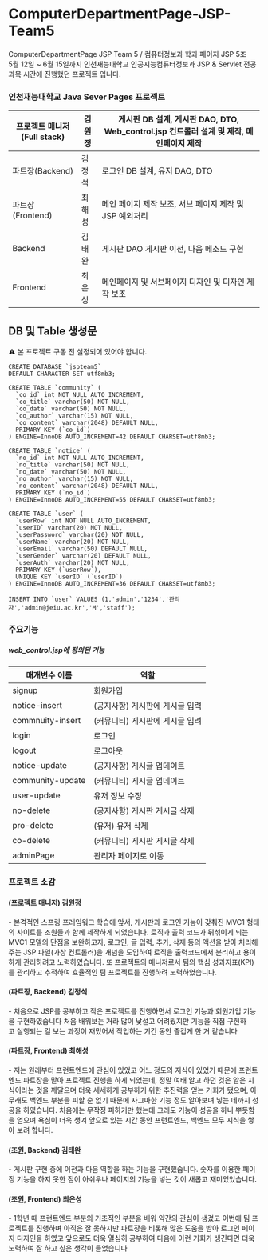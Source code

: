 # ComputerDepartmentPage-JSP-Team5
 ComputerDepartmentPage JSP Team 5 / 컴퓨터정보과 학과 페이지 JSP 5조 <br>
 5월 12일 ~ 6월 15일까지 인천재능대학교 인공지능컴퓨터정보과 JSP & Servlet 전공과목 시간에 진행했던 프로젝트 입니다.
 <br>
 <h3>인천재능대학교 Java Sever Pages 프로젝트</h3>
 
프로젝트 매니저 (Full stack) | 김원정  | 게시판 DB 설계, 게시판 DAO, DTO, Web_control.jsp 컨트롤러 설계 및 제작, 메인페이지 제작 | 
----- | ----- | -----
파트장(Backend) | 김정석 | 로그인 DB 설계, 유저 DAO, DTO
파트장(Frontend) | 최해성 | 메인 페이지 제작 보조, 서브 페이지 제작 및 JSP 예외처리
Backend | 김태완 | 게시판 DAO 게시판 이전, 다음 메소드 구현
Frontend | 최은성 | 메인페이지 및 서브페이지 디자인 및 디자인 제작 보조

## DB 및 Table 생성문
⚠️ 본  프로젝트 구동 전 설정되어 있어야 합니다. 
```
CREATE DATABASE `jspteam5` 
DEFAULT CHARACTER SET utf8mb3;

CREATE TABLE `community` (
  `co_id` int NOT NULL AUTO_INCREMENT,
  `co_title` varchar(50) NOT NULL,
  `co_date` varchar(50) NOT NULL,
  `co_author` varchar(15) NOT NULL,
  `co_content` varchar(2048) DEFAULT NULL,
  PRIMARY KEY (`co_id`)
) ENGINE=InnoDB AUTO_INCREMENT=42 DEFAULT CHARSET=utf8mb3;

CREATE TABLE `notice` (
  `no_id` int NOT NULL AUTO_INCREMENT,
  `no_title` varchar(50) NOT NULL,
  `no_date` varchar(50) NOT NULL,
  `no_author` varchar(15) NOT NULL,
  `no_content` varchar(2048) DEFAULT NULL,
  PRIMARY KEY (`no_id`)
) ENGINE=InnoDB AUTO_INCREMENT=55 DEFAULT CHARSET=utf8mb3;

CREATE TABLE `user` (
  `userRow` int NOT NULL AUTO_INCREMENT,
  `userID` varchar(20) NOT NULL,
  `userPassword` varchar(20) NOT NULL,
  `userName` varchar(20) NOT NULL,
  `userEmail` varchar(50) DEFAULT NULL,
  `userGender` varchar(20) DEFAULT NULL,
  `userAuth` varchar(20) NOT NULL,
  PRIMARY KEY (`userRow`),
  UNIQUE KEY `userID` (`userID`)
) ENGINE=InnoDB AUTO_INCREMENT=36 DEFAULT CHARSET=utf8mb3;

INSERT INTO `user` VALUES (1,'admin','1234','관리자','admin@jeiu.ac.kr','M','staff');

```


<h3>주요기능</h3>

<h5>web_control.jsp에 정의된 기능<h5> 
 
매개변수 이름 | 역할 
----- | -----
signup | 회원가입
notice-insert | (공지사항) 게시판에 게시글 입력
commnuity-insert | (커뮤니티) 게시판에 게시글 입려
login | 로그인
logout | 로그아웃
notice-update | (공지사항) 게시글 업데이트
community-update | (커뮤니티) 게시글 업데이트
user-update | 유저 정보 수정
no-delete | (공지사항) 게시판 게시글 삭제
pro-delete | (유저) 유저 삭제
co-delete | (커뮤니티) 게시판 게시글 삭제
adminPage | 관리자 페이지로 이동
 
 
 <h3>프로젝트 소감</h3>
 <h4>(프로젝트 매니저) 김원정</h4>
  - 본격적인 스프링 프레임워크 학습에 앞서, 게시판과 로그인 기능이 갖춰진 MVC1 형태의 사이트를 조원들과 함께 제작하게 되었습니다. 로직과 출력 코드가 뒤섞이게 되는 MVC1 모델의 단점을 보완하고자, 로그인, 글 입력, 추가, 삭제 등의 액션을 받아 처리해 주는 JSP 파일(가상 컨트롤러)을 개념을 도입하여 로직을 출력코드에서 분리하고 용이하게 관리하려고 노력하였습니다. 또 프로젝트의 매니저로서 팀의 핵심 성과지표(KPI)를 관리하고 추적하여 효율적인 팀 프로젝트를 진행하려 노력하였습니다.
 <h4>(파트장, Backend) 김정석</h4>
  - 처음으로 JSP를 공부하고 작은 프로젝트를 진행하면서 로그인 기능과 회원가입 기능을 구현하였습니다 처음 배워보는 거라 많이 낯설고 어려웠지만 기능을 직접 구현하고 실행되는 걸 보는 과정이 재밌어서 작업하는 기간 동안 즐겁게 한 거 같습니다
 <h4>(파트장, Frontend) 최해성</h4>
  - 저는 원래부터 프런트엔드에 관심이 있었고 어느 정도의 지식이 있었기 때문에 프런트엔드 파트장을 맡아 프로젝트 진행을 하게 되었는데, 정말 여태 알고 하던 것은 얕은 지식이라는 것을 깨달으며 더욱 세세하게 공부하기 위한 추진력을 얻는 기회가 됐으며, 아무래도 백엔드 부분을 피할 순 없기 때문에 자그마한 기능 정도 알아보며 넣는 데까지 성공을 하였습니다. 처음에는 무작정 피하기만 했는데 그래도 기능이 성공을 하니 뿌듯함을 얻으며 욕심이 더욱 생겨 앞으로 있는 시간 동안 프런트엔드, 백엔드 모두 지식을 쌓아 보려 합니다.
 <h4>(조원, Backend) 김태완</h4>
  - 게시판 구현 중에 이전과 다음 역할을 하는 기능을 구현했습니다. 숫자를 이용한 페이징 기능을 하지 못한 점이 아쉬우나 페이지의 기능을 넣는 것이 새롭고 재미있었습니다.
 <h4>(조원, Frontend) 최은성</h4>
 - 1학년 때 프런트엔드 부분의 기초적인 부분을 배워 약간의 관심이 생겼고 이번에 팀 프로젝트를 진행하며 아직은 잘 못하지만 파트장을 비롯해 많은 도움을 받아 로그인 페이지 디자인을 하였고 앞으로도 더욱 열심히 공부하여 다음에 이런 기회가 생긴다면 더욱 노력하여 잘 하고 싶은 생각이 들었습니다
 
